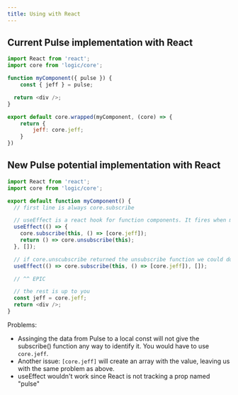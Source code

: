 ```yaml
---
title: Using with React
---
```


## Current Pulse implementation with React

```js
import React from 'react';
import core from 'logic/core';

function myComponent({ pulse }) {
    const { jeff } = pulse;

  return <div />;
}

export default core.wrapped(myComponent, (core) => {
    return {
        jeff: core.jeff;
    }
})
```

## New Pulse potential implementation with React

```js
import React from 'react';
import core from 'logic/core';

export default function myComponent() {
  // first line is always core.subscribe

  // useEffect is a react hook for function components. It fires when mounted and the return value fires when unmounted if it is a function and the second param is an empty array
  useEffect(() => {
    core.subscribe(this, () => [core.jeff]);
    return () => core.unsubscribe(this);
  }, []);

  // if core.unscubscribe returned the unsubscribe function we could do this:
  useEffect(() => core.subscribe(this, () => [core.jeff]), []);

  // ^^ EPIC

  // the rest is up to you
  const jeff = core.jeff;
  return <div />;
}
```

Problems:

- Assinging the data from Pulse to a local const will not give the subscribe() function any way to identify it. You would have to use `core.jeff`.
- Another issue: `[core.jeff]` will create an array with the value, leaving us with the same problem as above.
- useEffect wouldn't work since React is not tracking a prop named "pulse"
